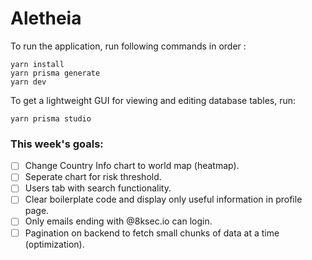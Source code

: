 # Aletheia

To run the application, run following commands in order :

```
yarn install
yarn prisma generate
yarn dev
```

To get a lightweight GUI for viewing and editing database tables, run:

```
yarn prisma studio
```

### This week's goals:

- [ ] Change Country Info chart to world map (heatmap).
- [ ] Seperate chart for risk threshold.
- [ ] Users tab with search functionality.
- [ ] Clear boilerplate code and display only useful information in profile page.
- [ ] Only emails ending with @8ksec.io can login.
- [ ] Pagination on backend to fetch small chunks of data at a time (optimization).
